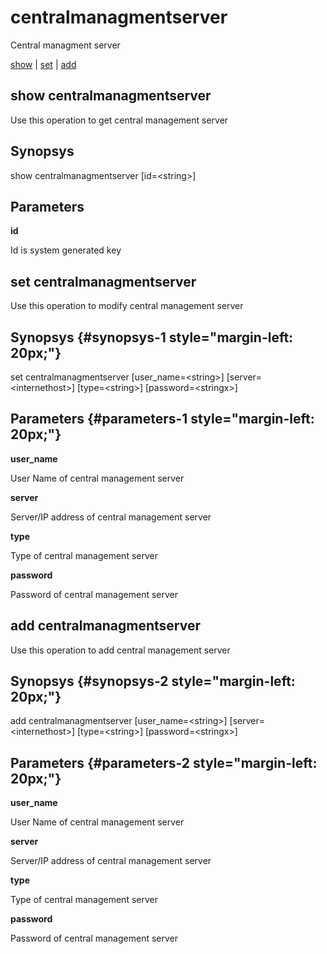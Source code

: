 # centralmanagmentserver

Central managment server

[show](#show%20centralmanagmentserver) | [set](#set%20centralmanagmentserver) | [add](#add%20centralmanagmentserver)

## show centralmanagmentserver

Use this operation to get central management server

## Synopsys 

show centralmanagmentserver \[id=&lt;string&gt;\]

## Parameters 

**id**

Id is system generated key

## set centralmanagmentserver

Use this operation to modify central management server

## Synopsys {#synopsys-1 style="margin-left: 20px;"}

set centralmanagmentserver \[user\_name=&lt;string&gt;\] \[server=&lt;internethost&gt;\] \[type=&lt;string&gt;\] \[password=&lt;stringx&gt;\]

## Parameters {#parameters-1 style="margin-left: 20px;"}

**user\_name**

User Name of central management server

**server**

Server/IP address of central management server

**type**

Type of central management server

**password**

Password of central management server

## add centralmanagmentserver

Use this operation to add central management server

## Synopsys {#synopsys-2 style="margin-left: 20px;"}

add centralmanagmentserver \[user\_name=&lt;string&gt;\] \[server=&lt;internethost&gt;\] \[type=&lt;string&gt;\] \[password=&lt;stringx&gt;\]

## Parameters {#parameters-2 style="margin-left: 20px;"}

**user\_name**

User Name of central management server

**server**

Server/IP address of central management server

**type**

Type of central management server

**password**

Password of central management server

